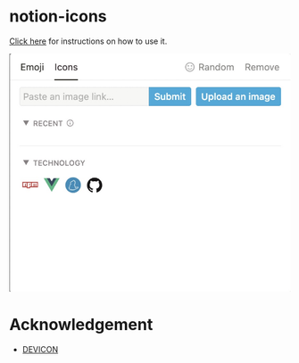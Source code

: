 # notion-icons

[Click here](https://notion-enhancer.github.io/advanced/icons/) for instructions on how to use it.

![demo](demo.jpg)

# Acknowledgement

- [DEVICON](https://devicon.dev/)
